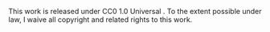 This work is released under CC0 1.0 Universal
.
To the extent possible under law, I waive all copyright and related rights to this work.
